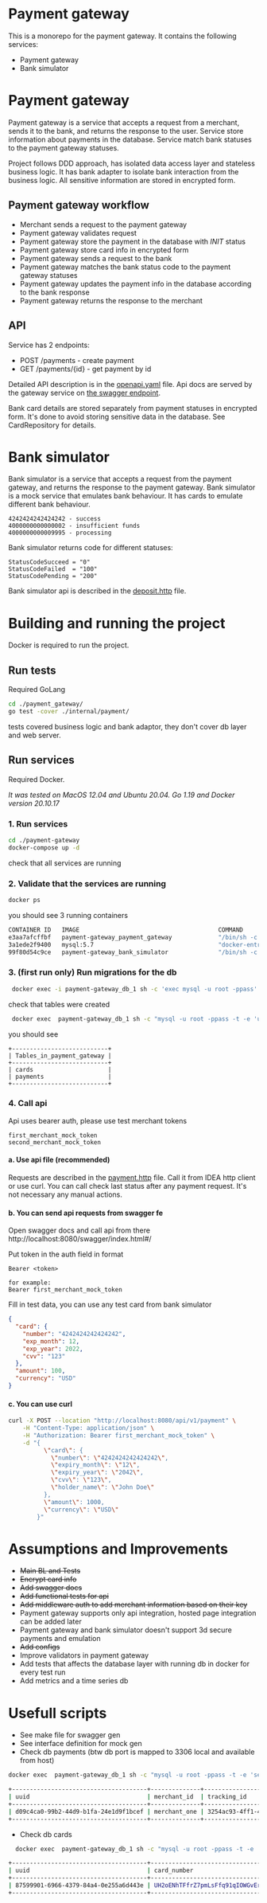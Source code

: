# Payment gateway

This is a monorepo for the payment gateway. It contains the following services:

* Payment gateway
* Bank simulator

# Payment gateway

Payment gateway is a service that accepts a request from a merchant, sends it to the bank, and returns the response to the user.
Service store information about payments in the database. Service match bank statuses to the payment gateway statuses.

Project follows DDD approach, has isolated data access layer and stateless business logic. It has bank adapter
to isolate bank interaction from the business logic. All sensitive information are stored in encrypted form.

## Payment gateway workflow

* Merchant sends a request to the payment gateway
* Payment gateway validates request
* Payment gateway store the payment in the database with *INIT* status
* Payment gateway store card info in encrypted form
* Payment gateway sends a request to the bank
* Payment gateway matches the bank status code to the payment gateway statuses
* Payment gateway updates the payment info in the database according to the bank response
* Payment gateway returns the response to the merchant

## API

Service has 2 endpoints:

* POST /payments - create payment
* GET /payments/{id} - get payment by id

Detailed API description is in the [openapi.yaml](./payment_gateway/cmd/web_server/docs/swagger.yaml) file.
Api docs are served by the gateway service on [the swagger endpoint](http://localhost:8080/swagger/index.html#/).

Bank card details are stored separately from payment statuses in encrypted form. It's done to avoid storing sensitive
data in the database.
See CardRepository for details.

# Bank simulator

Bank simulator is a service that accepts a request from the payment gateway, and returns the response to the payment
gateway.
Bank simulator is a mock service that emulates bank behaviour.
It has cards to emulate different bank behaviour.

    4242424242424242 - success
    4000000000000002 - insufficient funds
    4000000000009995 - processing

Bank simulator returns code for different statuses:

    StatusCodeSucceed = "0"
	StatusCodeFailed  = "100"
	StatusCodePending = "200"

Bank simulator api is described in the [deposit.http](./bank_simulator/api/deposit.http) file.

# Building and running the project

Docker is required to run the project.

## Run tests
Required GoLang

```bash
cd ./payment_gateway/
go test -cover ./internal/payment/
```

tests covered business logic and bank adaptor, they don't cover
db layer and web server.

## Run services
Required Docker. 
    
*It was tested on MacOS 12.04 and Ubuntu 20.04. Go 1.19 and Docker version 20.10.17*


### 1. Run services
```bash
cd ./payment-gateway
docker-compose up -d
 ```

check that all services are running

### 2. Validate that the services are running

```bash
docker ps
```

you should see 3 running containers

```bash
CONTAINER ID   IMAGE                                       COMMAND                  CREATED         STATUS         PORTS                               NAMES
e3aa7afcffbf   payment-gateway_payment_gateway             "/bin/sh -c '/app/we…"   7 seconds ago   Up 7 seconds   0.0.0.0:8080->8080/tcp              payment-gateway_payment_gateway_1
3a1ede2f9400   mysql:5.7                                   "docker-entrypoint.s…"   5 minutes ago   Up 2 minutes   0.0.0.0:3306->3306/tcp, 33060/tcp   payment-gateway_db_1
99f80d54c9ce   payment-gateway_bank_simulator              "/bin/sh -c '/app/we…"   5 minutes ago   Up 2 minutes   8080/tcp                            payment-gateway_bank_simulator_1
```

### 3. (first run only) Run migrations for the db

```bash
 docker exec -i payment-gateway_db_1 sh -c 'exec mysql -u root -ppass' < ./payment_gateway/db/migration/0001_create_payments_tables.sql
```

check that tables were created
```bash
 docker exec  payment-gateway_db_1 sh -c "mysql -u root -ppass -t -e 'use payment_gateway; show tables;'"
```  
you should see
    
```
+---------------------------+
| Tables_in_payment_gateway |
+---------------------------+
| cards                     |
| payments                  |
+---------------------------+
```
### 4. Call api

Api uses bearer auth, please use test merchant tokens

    first_merchant_mock_token
    second_merchant_mock_token

#### a. Use api file (recommended)

Requests are described in the [payment.http](./payment_gateway/api/payment.http) file.
Call it from IDEA http client or use curl.
You can call check last status after any payment request. It's not necessary any manual actions. 


#### b. You can send api requests from swagger fe

Open swagger docs and call api from there
http://localhost:8080/swagger/index.html#/

Put token in the auth field in format

    Bearer <token>
    
    for example:
    Bearer first_merchant_mock_token    

Fill in test data, you can use any test card from bank simulator

```json
{
  "card": {
    "number": "4242424242424242",
    "exp_month": 12,
    "exp_year": 2022,
    "cvv": "123"
  },
  "amount": 100,
  "currency": "USD"
}
```

#### c. You can use curl

```bash
curl -X POST --location "http://localhost:8080/api/v1/payment" \
    -H "Content-Type: application/json" \
    -H "Authorization: Bearer first_merchant_mock_token" \
    -d "{
          \"card\": {
            \"number\": \"4242424242424242\",
            \"expiry_month\": \"12\",
            \"expiry_year\": \"2042\",
            \"cvv\": \"123\",
            \"holder_name\": \"John Doe\"
          },
          \"amount\": 1000,
          \"currency\": \"USD\"
        }"
```

# Assumptions and Improvements

* ~~Main BL and Tests~~
* ~~Encrypt card info~~
* ~~Add swagger docs~~
* ~~Add functional tests for api~~
* ~~Add middleware auth to add merchant information based on their key~~
* Payment gateway supports only api integration, hosted page integration can be added later
* Payment gateway and bank simulator doesn't support 3d secure payments and emulation
* ~~Add configs~~
* Improve validators in payment gateway
* Add tests that affects the database layer with running db in docker for every test run
* Add metrics and a time series db

# Usefull scripts
 * See make file for swagger gen
 * See interface definition for mock gen
 * Check db payments (btw db port is mapped to 3306 local and available from host)
```bash
docker exec  payment-gateway_db_1 sh -c "mysql -u root -ppass -t -e 'select * from payment_gateway.payments limit 30;'"
```  
```bash
+--------------------------------------+--------------+--------------------------------------+--------------------------------------+--------+----------+-----------+-------------+---------------------+---------------------+
| uuid                                 | merchant_id  | tracking_id                          | card_id                              | amount | currency | status    | status_code | created_at          | updated_at          |
+--------------------------------------+--------------+--------------------------------------+--------------------------------------+--------+----------+-----------+-------------+---------------------+---------------------+
| d09c4ca0-99b2-44d9-b1fa-24e1d9f1bcef | merchant_one | 3254ac93-4ff1-4022-b115-6ac1b57e50e2 | 87599901-6966-4379-84a4-0e255a6d443e |   1000 | USD      | succeeded | 0           | 2023-03-22 12:24:18 | 2023-03-22 12:24:18 |
+--------------------------------------+--------------+--------------------------------------+--------------------------------------+--------+----------+-----------+-------------+---------------------+---------------------+
```
* Check db cards
```bash
  docker exec  payment-gateway_db_1 sh -c "mysql -u root -ppass -t -e 'select * from payment_gateway.cards limit 30;'"
```
```bash
+--------------------------------------+----------------------------------------------+--------------------------+--------------+-------------+------------------------------+---------------------+---------------------+
| uuid                                 | card_number                                  | card_holder              | expiry_month | expiry_year | cvv                          | created_at          | updated_at          |
+--------------------------------------+----------------------------------------------+--------------------------+--------------+-------------+------------------------------+---------------------+---------------------+
| 87599901-6966-4379-84a4-0e255a6d443e | UH2oENhTFfrZ7pmLsFfq91qIOWGvErxXybZNu8QX7ts= | RujnAU8iQAwcd-qv7JQaaA== | 12           | 2042        | HeWhUm0ppuisbXbrXqYRDmoCRg== | 2023-03-22 12:24:18 | 2023-03-22 12:24:18 |
+--------------------------------------+----------------------------------------------+--------------------------+--------------+-------------+------------------------------+---------------------+---------------------+

```